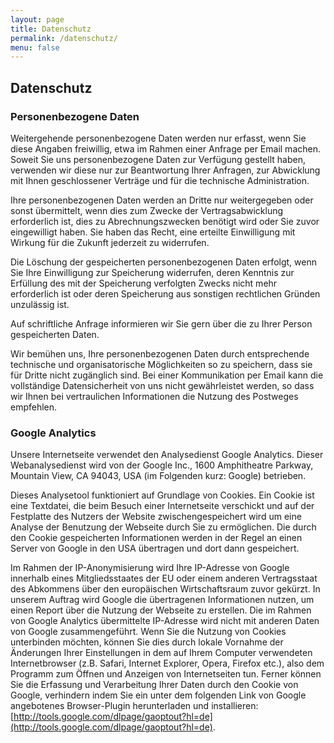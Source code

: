 ```yaml
---
layout: page
title: Datenschutz
permalink: /datenschutz/
menu: false
---
```


## Datenschutz

### Personenbezogene Daten

Weitergehende personenbezogene Daten werden nur erfasst, wenn Sie diese Angaben freiwillig, etwa im Rahmen einer Anfrage per Email machen. Soweit Sie uns personenbezogene Daten zur Verfügung gestellt haben, verwenden wir diese nur zur Beantwortung Ihrer Anfragen, zur Abwicklung mit Ihnen geschlossener Verträge und für die technische Administration.

Ihre personenbezogenen Daten werden an Dritte nur weitergegeben oder sonst übermittelt, wenn dies zum Zwecke der Vertragsabwicklung erforderlich ist, dies zu Abrechnungszwecken benötigt wird oder Sie zuvor eingewilligt haben. Sie haben das Recht, eine erteilte Einwilligung mit Wirkung für die Zukunft jederzeit zu widerrufen.

Die Löschung der gespeicherten personenbezogenen Daten erfolgt, wenn Sie Ihre Einwilligung zur Speicherung widerrufen, deren Kenntnis zur Erfüllung des mit der Speicherung verfolgten Zwecks nicht mehr erforderlich ist oder deren Speicherung aus sonstigen rechtlichen Gründen unzulässig ist.

Auf schriftliche Anfrage informieren wir Sie gern über die zu Ihrer Person gespeicherten Daten.

Wir bemühen uns, Ihre personenbezogenen Daten durch entsprechende technische und organisatorische Möglichkeiten so zu speichern, dass sie für Dritte nicht zugänglich sind. Bei einer Kommunikation per Email kann die vollständige Datensicherheit von uns nicht gewährleistet werden, so dass wir Ihnen bei vertraulichen Informationen die Nutzung des Postweges empfehlen.

### Google Analytics

Unsere Internetseite verwendet den Analysedienst Google Analytics. Dieser Webanalysedienst wird von der Google Inc., 1600 Amphitheatre Parkway, Mountain View, CA 94043, USA (im Folgenden kurz: Google) betrieben.

Dieses Analysetool funktioniert auf Grundlage von Cookies. Ein Cookie ist eine Textdatei, die beim Besuch einer Internetseite verschickt und auf der Festplatte des Nutzers der Website zwischengespeichert wird um eine Analyse der Benutzung der Webseite durch Sie zu ermöglichen. Die durch den Cookie gespeicherten Informationen werden in der Regel an einen Server von Google in den USA übertragen und dort dann gespeichert.

Im Rahmen der IP-Anonymisierung wird Ihre IP-Adresse von Google innerhalb eines Mitgliedsstaates der EU oder einem anderen Vertragsstaat des Abkommens über den europäischen Wirtschaftsraum zuvor gekürzt. In unserem Auftrag wird Google die übertragenen Informationen nutzen, um einen Report über die Nutzung der Webseite zu erstellen. Die im Rahmen von Google Analytics übermittelte IP-Adresse wird nicht mit anderen Daten von Google zusammengeführt. Wenn Sie die Nutzung von Cookies unterbinden möchten, können Sie dies durch lokale Vornahme der Änderungen Ihrer Einstellungen in dem auf Ihrem Computer verwendeten Internetbrowser (z.B. Safari, Internet Explorer, Opera, Firefox etc.), also dem Programm zum Öffnen und Anzeigen von Internetseiten tun. Ferner können Sie die Erfassung und Verarbeitung Ihrer Daten durch den Cookie von Google, verhindern indem Sie ein unter dem folgenden Link von Google angebotenes Browser-Plugin herunterladen und installieren: [http://tools.google.com/dlpage/gaoptout?hl=de](http://tools.google.com/dlpage/gaoptout?hl=de).
